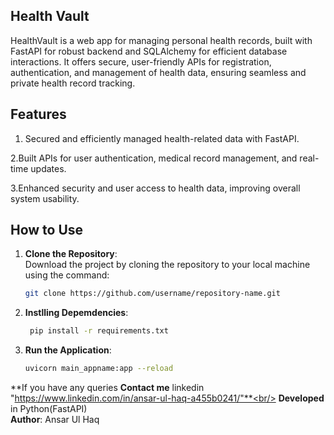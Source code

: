 ## **Health Vault**
HealthVault is a web app for managing personal health records, built with FastAPI for robust backend and SQLAlchemy for efficient database interactions. It offers secure, user-friendly APIs for registration, authentication, and management of health data, ensuring seamless and private health record tracking.


## **Features**
1. Secured and efficiently managed health-related data with FastAPI.<br/>

2.Built APIs for user authentication, medical record management, and real-time updates.<br/>

3.Enhanced security and user access to health data, improving overall system usability.<br/>


## **How to Use**

1. **Clone the Repository**:  
   Download the project by cloning the repository to your local machine using the command:
   ```bash
   git clone https://github.com/username/repository-name.git

2. **Instlling Depemdencies**:<br/>
   ```bash
    pip install -r requirements.txt

4. **Run the Application**:<br/>
    ```bash
    uvicorn main_appname:app --reload

**If you have any queries **Contact me** linkedin "https://www.linkedin.com/in/ansar-ul-haq-a455b0241/"**<br/>
**Developed** in Python(FastAPI)<br/>
**Author**: Ansar Ul Haq
<br/>

